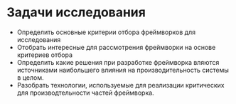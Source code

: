 # Задачи исследования
- Определить основные критерии отбора фреймворков для исследования
- Отобрать интересные для рассмотрения фреймворки на основе критериев отбора
- Определить какие решения при разработке фреймворка вляются источниками наибольшего влияния на производительность системы в целом.
- Разобрать технологии, используемые для реализации критических для производтельности частей фреймворка.
